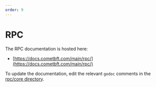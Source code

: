 ```yaml
---
order: 9
---
```


# RPC

The RPC documentation is hosted here:

- [https://docs.cometbft.com/main/rpc/](https://docs.cometbft.com/main/rpc/)

To update the documentation, edit the relevant `godoc` comments in the [rpc/core directory](https://github.com/cometbft/cometbft/blob/main/rpc/core).
